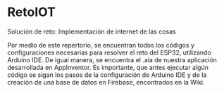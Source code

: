# RetoIOT
Solución de reto: Implementación de internet de las cosas

Por medio de este repertorio, se encuentran todos los códigos y configuraciones necesarias para resolver el reto del ESP32, utilizando Arduino IDE. De igual manera, se encuentra el .aia de nuestra aplicación desarrollada en AppInventor. 
Es importante, que antes ejecutar algún código se sigan los pasos de la configuración de Arduino IDE y de la creación de una base de datos en Firebase, encontrados en la Wiki.
